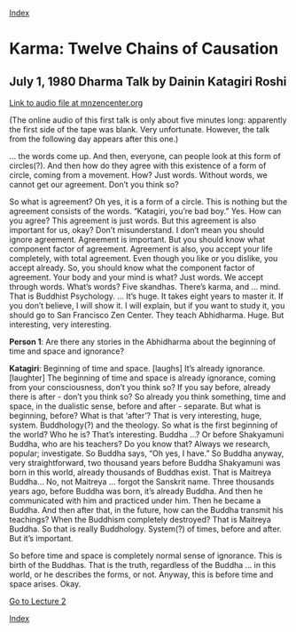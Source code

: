 [Index](index.md)
# Karma: Twelve Chains of Causation
## July 1, 1980 Dharma Talk by Dainin Katagiri Roshi

[Link to audio file at mnzencenter.org](http://www.mnzencenter.org/media_download.php?file=katagiri_audio/dk19800701.mp3)

(The online audio of this first talk is only about five minutes long: apparently the first side of the tape was blank. Very unfortunate. However, the talk from the following day appears after this one.)

… the words come up. And then, everyone, can people look at this form of circles(?). And then how do they agree with this existence of a form of circle, coming from a movement. How? Just words. Without words, we cannot get our agreement. Don’t you think so?

So what is agreement? Oh yes, it is a form of a circle. This is nothing but the agreement consists of the words. “Katagiri, you’re bad boy.” Yes. How can you agree? This agreement is just words. But this agreement is also important for us, okay? Don’t misunderstand. I don’t mean you should ignore agreement. Agreement is important. But you should know what component factor of agreement. Agreement is also, you accept your life completely, with total agreement. Even though you like or you dislike, you accept already. So, you should know what the component factor of agreement. Your body and your mind is what? Just words. We accept through words. What’s words? Five skandhas. There’s karma, and … mind. That is Buddhist Psychology. … It’s huge. It takes eight years to master it. If you don’t believe, I will show it. I will explain, but if you want to study it, you should go to San Francisco Zen Center. They teach Abhidharma. Huge. But interesting, very interesting.

**Person 1**: Are there any stories in the Abhidharma about the beginning of time and space and ignorance?

**Katagiri**: Beginning of time and space. [laughs] It’s already ignorance. [laughter] The beginning of time and space is already ignorance, coming from your consciousness, don’t you think so? If you say before, already there is after - don’t you think so? So already you think something, time and space, in the dualistic sense, before and after - separate. But what is beginning, before? What is that ‘after’? That is very interesting, huge, system. Buddhology(?) and the theology. So what is the first beginning of the world? Who he is? That’s interesting. Buddha …? Or before Shakyamuni Buddha, who are his teachers? Do you know that? Always we research, popular; investigate. So Buddha says, “Oh yes, I have.” So Buddha anyway, very straightforward, two thousand years before Buddha Shakyamuni was born in this world, already thousands of Buddhas exist. That is Maitreya Buddha… No, not Maitreya … forgot the Sanskrit name. Three thousands years ago, before Buddha was born, it’s already Buddha. And then he communicated with him and practiced under him. Then he became a Buddha. And then after that, in the future, how can the Buddha transmit his teachings? When the Buddhism completely destroyed? That is Maitreya Buddha. So that is really Buddhology. System(?) of times, before and after. But it’s important.

So before time and space is completely normal sense of ignorance. This is birth of the Buddhas. That is the truth, regardless of the Buddha … in this world, or he describes the forms, or not. Anyway, this is before time and space arises. Okay.

[Go to Lecture 2](1980-07-02-Karma-WhereKarmaOriginates)

[Index](index.md)
